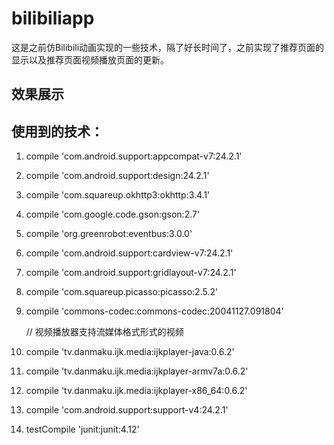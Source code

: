 # bilibiliapp
这是之前仿Bilibili动画实现的一些技术，隔了好长时间了，之前实现了推荐页面的显示以及推荐页面视频播放页面的更新。

## 效果展示


## 使用到的技术：
1. compile 'com.android.support:appcompat-v7:24.2.1'
2.  compile 'com.android.support:design:24.2.1'
3. compile 'com.squareup.okhttp3:okhttp:3.4.1'
4. compile 'com.google.code.gson:gson:2.7'
5. compile 'org.greenrobot:eventbus:3.0.0'
6. compile 'com.android.support:cardview-v7:24.2.1'
7.  compile 'com.android.support:gridlayout-v7:24.2.1'
8.  compile 'com.squareup.picasso:picasso:2.5.2'
9.  compile 'commons-codec:commons-codec:20041127.091804'

    // 视频播放器支持流媒体格式形式的视频
11.  compile 'tv.danmaku.ijk.media:ijkplayer-java:0.6.2'
12.  compile 'tv.danmaku.ijk.media:ijkplayer-armv7a:0.6.2'
13.  compile 'tv.danmaku.ijk.media:ijkplayer-x86_64:0.6.2'
14.  compile 'com.android.support:support-v4:24.2.1'
15.  testCompile 'junit:junit:4.12'
